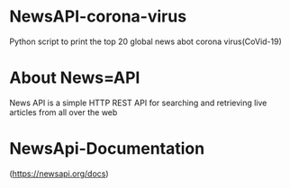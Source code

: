 # NewsAPI-corona-virus
Python script to print the top 20 global news abot corona virus(CoVid-19)

# About News=API
News API is a simple HTTP REST API for searching and retrieving live articles from all over the web

# NewsApi-Documentation
(https://newsapi.org/docs)
